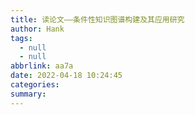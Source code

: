 ```yaml
---
title: 读论文——条件性知识图谱构建及其应用研究
author: Hank
tags:
  - null
  - null
abbrlink: aa7a
date: 2022-04-18 10:24:45
categories:
summary:
---
```

